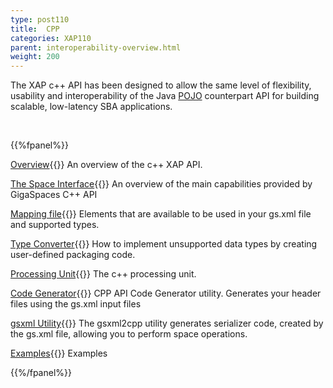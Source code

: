 ```yaml
---
type: post110
title:  CPP
categories: XAP110
parent: interoperability-overview.html
weight: 200
---
```





The XAP c++ API has been designed to allow the same level of flexibility, usability and interoperability of the Java [POJO](./pojo-support.html) counterpart API for building scalable, low-latency SBA applications.


<br>


{{%fpanel%}}

[Overview](./cpp-overview.html){{<wbr>}}
An overview of the c++ XAP API.

[The Space Interface](./cpp-space-interface.html){{<wbr>}}
An overview of the main capabilities provided by GigaSpaces C++ API

[Mapping file](./cpp-api-mapping-file.html){{<wbr>}}
Elements that are available to be used in your gs.xml file and supported types.

[Type Converter](./cpp-type-converter.html){{<wbr>}}
How to implement unsupported data types by creating user-defined packaging code.

[Processing Unit](./cpp-processing-unit.html){{<wbr>}}
The c++ processing unit.

[Code Generator](./cpp-api-code-generator.html){{<wbr>}}
CPP API Code Generator utility. Generates your header files using the gs.xml input files

[gsxml Utility](./cpp-gsxml-utility.html){{<wbr>}}
The gsxml2cpp utility generates serializer code, created by the gs.xml file, allowing you to perform space operations.

[Examples](./cpp-api-examples.html){{<wbr>}}
Examples

{{%/fpanel%}}



